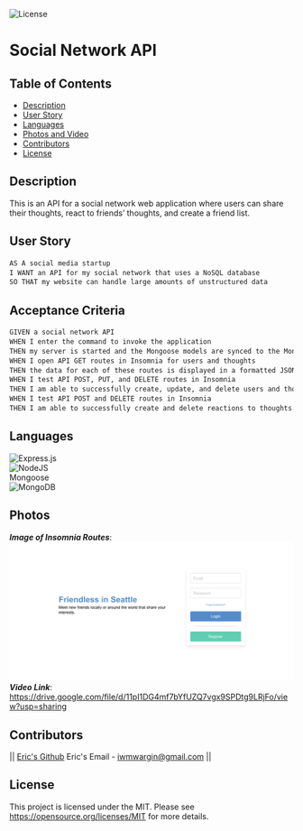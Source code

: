 
  ![License](https://img.shields.io/badge/License-MIT-yellow.svg)
  # Social Network API
  ## Table of Contents
  * [Description](#description)
  * [User Story](#user-story)
  * [Languages](#languages)
  * [Photos and Video](#photos)
  * [Contributors](#contributors)
  * [License](#license)
  

  ## Description
  This is an API for a social network web application where users can share their thoughts, 
  react to friends’ thoughts, and create a friend list.
  
  ## User Story
  ``` md
  AS A social media startup
  I WANT an API for my social network that uses a NoSQL database
  SO THAT my website can handle large amounts of unstructured data
  ```
  ## Acceptance Criteria
  ``` md
  GIVEN a social network API
  WHEN I enter the command to invoke the application
  THEN my server is started and the Mongoose models are synced to the MongoDB database
  WHEN I open API GET routes in Insomnia for users and thoughts
  THEN the data for each of these routes is displayed in a formatted JSON
  WHEN I test API POST, PUT, and DELETE routes in Insomnia
  THEN I am able to successfully create, update, and delete users and thoughts in my database
  WHEN I test API POST and DELETE routes in Insomnia
  THEN I am able to successfully create and delete reactions to thoughts and add and remove friends to a user’s friend list
  ```
  
  ## Languages
   ![Express.js](https://img.shields.io/badge/express.js-%23404d59.svg?style=for-the-badge&logo=express&logoColor=%2361DAFB)
   <br>
    ![NodeJS](https://img.shields.io/badge/node.js-6DA55F?style=for-the-badge&logo=node.js&logoColor=white)
   <br>
    Mongoose
   <br>
    ![MongoDB](https://img.shields.io/badge/MongoDB-%234ea94b.svg?style=for-the-badge&logo=mongodb&logoColor=white)
   

  ## Photos
  _**Image of Insomnia Routes**_:
  <br>
  <img src="https://github.com/Clos01/Friendless-in-seattle/blob/main/README-images/Login.png">
  <br>
  _**Video Link**_:
  <br>
  https://drive.google.com/file/d/11pI1DG4mf7bYfUZQ7vgx9SPDtg9LRjFo/view?usp=sharing
 
  
  
  ## Contributors
  ||
  [Eric's Github](https://github.com/iwmwargin) Eric's Email - iwmwargin@gmail.com
  ||

  ## License
  This project is licensed under the MIT. Please see https://opensource.org/licenses/MIT for more details.  



